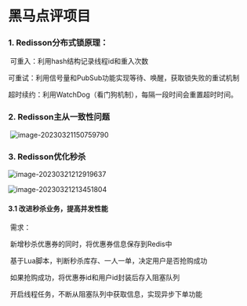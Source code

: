 # 黑马点评项目

### 1. Redisson分布式锁原理：

​	可重入：利用hash结构记录线程id和重入次数

​	可重试：利用信号量和PubSub功能实现等待、唤醒，获取锁失败的重试机制

​	超时续约：利用WatchDog（看门狗机制），每隔一段时间会重置超时时间。

### 2. Redisson主从一致性问题

​	![image-20230321150759790](C:\Users\Asphyxia\AppData\Roaming\Typora\typora-user-images\image-20230321150759790.png)

### 3. Redisson优化秒杀

![image-20230321212919637](C:\Users\Asphyxia\AppData\Roaming\Typora\typora-user-images\image-20230321212919637.png)



![image-20230321213451804](C:\Users\Asphyxia\AppData\Roaming\Typora\typora-user-images\image-20230321213451804.png)

#### 	3.1 改进秒杀业务，提高并发性能

​		需求：

​		新增秒杀优惠券的同时，将优惠券信息保存到Redis中

​		基于Lua脚本，判断秒杀库存、一人一单，决定用户是否抢购成功

​		如果抢购成功，将优惠券id和用户id封装后存入阻塞队列

​		开启线程任务，不断从阻塞队列中获取信息，实现异步下单功能